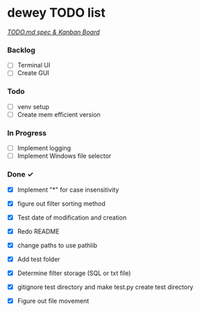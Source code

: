 # dewey TODO list

<em>[TODO.md spec & Kanban Board](https://bit.ly/3fCwKfM)</em>

### Backlog

- [ ] Terminal UI  
- [ ] Create GUI  

### Todo

- [ ] venv setup  
- [ ] Create mem efficient version  

### In Progress

- [ ] Implement logging  
- [ ] Implement Windows file selector

### Done ✓

- [x] Implement "*" for case insensitivity
- [x] figure out filter sorting method  
- [x] Test date of modification and creation  
- [x] Redo README  
- [x] change paths to use pathlib  
- [x] Add test folder  
- [x] Determine filter storage (SQL or txt file)  
- [x] gitignore test directory and make test.py create test directory  
- [x] Figure out file movement  

